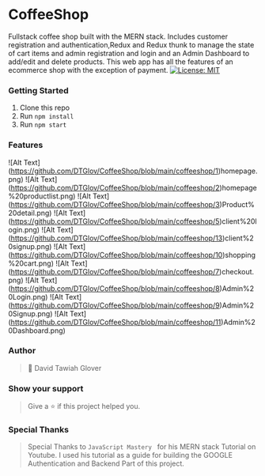 # CoffeeShop
Fullstack coffee shop built with the MERN stack. Includes customer registration and authentication,Redux and Redux thunk to manage the state of cart items and admin registration and login and an Admin Dashboard to add/edit and delete products. This web app has all the features of an ecommerce shop with the exception of payment.
[![License: MIT](https://img.shields.io/badge/License-MIT-yellow.svg)](https://opensource.org/licenses/MIT)

### Getting Started
1. Clone this repo
2. Run ```npm install```
3. Run ```npm start ```

### Features
![Alt Text] (https://github.com/DTGlov/CoffeeShop/blob/main/coffeeshop/1)homepage.png)
![Alt Text] (https://github.com/DTGlov/CoffeeShop/blob/main/coffeeshop/2)homepage%20productlist.png)
![Alt Text] (https://github.com/DTGlov/CoffeeShop/blob/main/coffeeshop/3)Product%20detail.png)
![Alt Text] (https://github.com/DTGlov/CoffeeShop/blob/main/coffeeshop/5)client%20login.png)
![Alt Text] (https://github.com/DTGlov/CoffeeShop/blob/main/coffeeshop/13)client%20signup.png)
![Alt Text] (https://github.com/DTGlov/CoffeeShop/blob/main/coffeeshop/10)shopping%20cart.png)
![Alt Text] (https://github.com/DTGlov/CoffeeShop/blob/main/coffeeshop/7)checkout.png)
![Alt Text] (https://github.com/DTGlov/CoffeeShop/blob/main/coffeeshop/8)Admin%20Login.png)
![Alt Text] (https://github.com/DTGlov/CoffeeShop/blob/main/coffeeshop/9)Admin%20Signup.png)
![Alt Text] (https://github.com/DTGlov/CoffeeShop/blob/main/coffeeshop/11)Admin%20Dashboard.png)

### Author
> 👤 David Tawiah Glover

### Show your support
> Give a ⭐ if this project helped you.

### Special Thanks
> Special Thanks to ```JavaScript Mastery ``` for his MERN stack Tutorial on Youtube. I used his tutorial as a guide for building the GOOGLE Authentication and Backend Part of this project.
